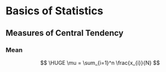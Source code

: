 # Basics of Statistics

## Measures of Central Tendency

### Mean


$$
\HUGE \mu = \sum_{i=1}^n \frac{x_{i}}{N}
$$

